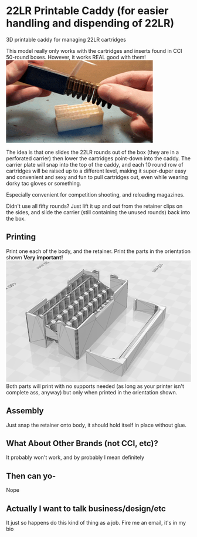 # 22LR Printable Caddy (for easier handling and dispending of 22LR)
3D printable caddy for managing 22LR cartridges

This model really only works with the cartridges and inserts found in CCI 50-round boxes.  However, it works REAL good with them!
![22LR Caddy](https://github.com/MovingSymbols/22LR-Caddy/blob/2274f9b02d663da1a2aae2f3ee9175ca48a05d36/22LR%20Caddy%20Animation%20Optimized.gif)

The idea is that one slides the 22LR rounds out of the box (they are in a perforated carrier) then lower the cartridges point-down into the caddy.
The carrier plate will snap into the top of the caddy, and each 10 round row of cartridges will be raised up to a different level, making it super-duper easy and convenient and sexy and fun to pull cartridges out, even while wearing dorky tac gloves or something.

Especially convenient for competition shooting, and reloading magazines.

Didn't use all fifty rounds?  Just lift it up and out from the retainer clips on the sides, and slide the carrier (still containing the unused rounds) back into the box.

## Printing
Print one each of the body, and the retainer. Print the parts in the orientation shown **Very important!**
![Print directions](https://github.com/MovingSymbols/22LR-Caddy/blob/9670d3e983edbaab7f3df6bf74e97315151d9a97/Print%20like%20this.png)
Both parts will print with no supports needed (as long as your printer isn't complete ass, anyway) but only when printed in the orientation shown.

## Assembly
Just snap the retainer onto body, it should hold itself in place without glue.

## What About Other Brands (not CCI, etc)?
It probably won't work, and by probably I mean definitely

## Then can yo-
Nope

## Actually I want to talk business/design/etc
It just so happens do this kind of thing as a job. Fire me an email, it's in my bio
